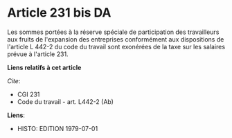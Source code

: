 # Article 231 bis DA

Les sommes portées à la réserve spéciale de participation des travailleurs aux fruits de l'expansion des entreprises
conformément aux dispositions de l'article L 442-2 du code du travail sont exonérées de la taxe sur les salaires prévue à
l'article 231.

**Liens relatifs à cet article**

_Cite_:

  - CGI 231
  - Code du travail - art. L442-2 (Ab)

**Liens**:

  - HISTO: EDITION 1979-07-01
